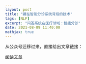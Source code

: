 ```yaml
---
layout: post
title: "藏在智能分诊系统背后的技术"
tags: [NLP]
excerpt: "问答系统在医疗领域：智能分诊"
date: 2021-08-09 11:40:00
mathjax: true
---
```


从公众号迁移过来，直接给出文章链接：

[阅读文章](https://mp.weixin.qq.com/s/90-Qu89a10yWP6XBhWxq5Q)